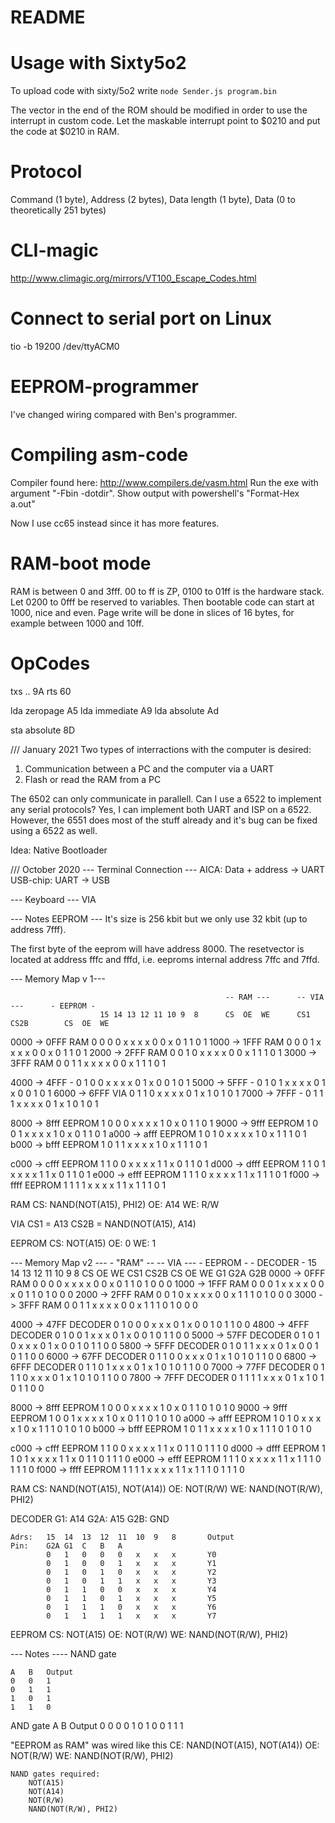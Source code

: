 # README

# Usage with Sixty5o2
To upload code with sixty/5o2 write `node Sender.js program.bin`

The vector in the end of the ROM should be modified in order to use the interrupt in custom code. Let the maskable interrupt point to $0210 and put the code at $0210 in RAM.

# Protocol
Command (1 byte), Address (2 bytes), Data length (1 byte), Data (0 to theoretically 251 bytes)

# CLI-magic
http://www.climagic.org/mirrors/VT100_Escape_Codes.html

# Connect to serial port on Linux
tio -b 19200 /dev/ttyACM0

# EEPROM-programmer
I've changed wiring compared with Ben's programmer.

# Compiling asm-code
Compiler found here: http://www.compilers.de/vasm.html
Run the exe with argument "-Fbin -dotdir". Show output with powershell's "Format-Hex a.out"

Now I use cc65 instead since it has more features.


# RAM-boot mode
RAM is between 0 and 3fff.
00 to ff is ZP, 0100 to 01ff is the hardware stack. Let 0200 to 0fff be reserved to variables.
Then bootable code can start at 1000, nice and even. Page write will be done in slices of 16 bytes, for example between 1000 and 10ff.


# OpCodes
txs     ..              9A
rts                     60

lda     zeropage        A5
lda     immediate       A9
lda     absolute        Ad

sta     absolute        8D


/// January 2021
Two types of interractions with the computer is desired:
1. Communication between a PC and the computer via a UART
2. Flash or read the RAM from a PC


The 6502 can only communicate in parallell. Can I use a 6522 to implement any serial protocols?
Yes, I can implement both UART and ISP on a 6522. However, the 6551 does most of the stuff already and it's bug can be fixed using a 6522 as well.

Idea: Native Bootloader




/// October 2020
--- Terminal Connection ---
AICA: Data + address -> UART
USB-chip: UART -> USB


--- Keyboard ---
VIA

--- Notes EEPROM ---
It's size is 256 kbit but we only use 32 kbit (up to address 7fff).

The first byte of the eeprom will have address 8000. The resetvector is located at address fffc and fffd, i.e. eeproms internal address 7ffc and 7ffd. 

--- Memory Map v 1---

                                                    -- RAM ---      -- VIA ---      - EEPROM -
                        15 14 13 12 11 10 9  8      CS  OE  WE      CS1 CS2B        CS  OE  WE
0000 -> 0FFF    RAM     0  0  0  0  x  x  x  x      0   0   x       0   1           1   0   1
1000 -> 1FFF    RAM     0  0  0  1  x  x  x  x      0   0   x       0   1           1   0   1
2000 -> 2FFF    RAM     0  0  1  0  x  x  x  x      0   0   x       1   1           1   0   1
3000 -> 3FFF    RAM     0  0  1  1  x  x  x  x      0   0   x       1   1           1   0   1

4000 -> 4FFF    -       0  1  0  0  x  x  x  x      0   1   x       0   0           1   0   1
5000 -> 5FFF    -       0  1  0  1  x  x  x  x      0   1   x       0   0           1   0   1
6000 -> 6FFF    VIA     0  1  1  0  x  x  x  x      0   1   x       1   0           1   0   1
7000 -> 7FFF    -       0  1  1  1  x  x  x  x      0   1   x       1   0           1   0   1

8000 -> 8fff    EEPROM  1  0  0  0  x  x  x  x      1   0   x       0   1           1   0   1
9000 -> 9fff    EEPROM  1  0  0  1  x  x  x  x      1   0   x       0   1           1   0   1
a000 -> afff    EEPROM  1  0  1  0  x  x  x  x      1   0   x       1   1           1   0   1
b000 -> bfff    EEPROM  1  0  1  1  x  x  x  x      1   0   x       1   1           1   0   1

c000 -> cfff    EEPROM  1  1  0  0  x  x  x  x      1   1   x       0   1           1   0   1
d000 -> dfff    EEPROM  1  1  0  1  x  x  x  x      1   1   x       0   1           1   0   1
e000 -> efff    EEPROM  1  1  1  0  x  x  x  x      1   1   x       1   1           1   0   1
f000 -> ffff    EEPROM  1  1  1  1  x  x  x  x      1   1   x       1   1           1   0   1

RAM
    CS:     NAND(NOT(A15), PHI2)
    OE:     A14
    WE:     R/W

VIA
    CS1 =   A13
    CS2B =  NAND(NOT(A15), A14)

EEPROM
    CS:     NOT(A15)
    OE:     0
    WE:     1


--- Memory Map v2 ---
                                                    - "RAM" --      -- VIA ---      - EEPROM -      - DECODER -
                        15 14 13 12 11 10 9  8      CS  OE  WE      CS1 CS2B        CS  OE  WE      G1  G2A G2B
0000 -> 0FFF    RAM     0  0  0  0  x  x  x  x      0   0   x       0   1           1   0   1       0   0   0
1000 -> 1FFF    RAM     0  0  0  1  x  x  x  x      0   0   x       0   1           1   0   1       0   0   0
2000 -> 2FFF    RAM     0  0  1  0  x  x  x  x      0   0   x       1   1           1   0   1       0   0   0
3000 -> 3FFF    RAM     0  0  1  1  x  x  x  x      0   0   x       1   1           1   0   1       0   0   0

4000 -> 47FF    DECODER 0  1  0  0  0  x  x  x      0   1   x       0   0           1   0   1       1   0   0
4800 -> 4FFF    DECODER 0  1  0  0  1  x  x  x      0   1   x       0   0           1   0   1       1   0   0
5000 -> 57FF    DECODER 0  1  0  1  0  x  x  x      0   1   x       0   0           1   0   1       1   0   0
5800 -> 5FFF    DECODER 0  1  0  1  1  x  x  x      0   1   x       0   0           1   0   1       1   0   0
6000 -> 67FF    DECODER 0  1  1  0  0  x  x  x      0   1   x       1   0           1   0   1       1   0   0
6800 -> 6FFF    DECODER 0  1  1  0  1  x  x  x      0   1   x       1   0           1   0   1       1   0   0
7000 -> 77FF    DECODER 0  1  1  1  0  x  x  x      0   1   x       1   0           1   0   1       1   0   0
7800 -> 7FFF    DECODER 0  1  1  1  1  x  x  x      0   1   x       1   0           1   0   1       1   0   0

8000 -> 8fff    EEPROM  1  0  0  0  x  x  x  x      1   0   x       0   1           1   0   1       0   1   0
9000 -> 9fff    EEPROM  1  0  0  1  x  x  x  x      1   0   x       0   1           1   0   1       0   1   0
a000 -> afff    EEPROM  1  0  1  0  x  x  x  x      1   0   x       1   1           1   0   1       0   1   0
b000 -> bfff    EEPROM  1  0  1  1  x  x  x  x      1   0   x       1   1           1   0   1       0   1   0

c000 -> cfff    EEPROM  1  1  0  0  x  x  x  x      1   1   x       0   1           1   0   1       1   1   0
d000 -> dfff    EEPROM  1  1  0  1  x  x  x  x      1   1   x       0   1           1   0   1       1   1   0
e000 -> efff    EEPROM  1  1  1  0  x  x  x  x      1   1   x       1   1           1   0   1       1   1   0
f000 -> ffff    EEPROM  1  1  1  1  x  x  x  x      1   1   x       1   1           1   0   1       1   1   0

RAM
    CS: NAND(NOT(A15), NOT(A14))
    OE: NOT(R/W)
    WE: NAND(NOT(R/W), PHI2)

DECODER
    G1: A14
    G2A: A15
    G2B: GND

    Adrs:   15  14  13  12  11  10  9   8       Output
    Pin:    G2A G1  C   B   A
            0   1   0   0   0   x   x   x       Y0
            0   1   0   0   1   x   x   x       Y1
            0   1   0   1   0   x   x   x       Y2
            0   1   0   1   1   x   x   x       Y3
            0   1   1   0   0   x   x   x       Y4
            0   1   1   0   1   x   x   x       Y5
            0   1   1   1   0   x   x   x       Y6
            0   1   1   1   1   x   x   x       Y7

EEPROM
    CS:     NOT(A15)
    OE:     NOT(R/W)
    WE:     NAND(NOT(R/W), PHI2)



--- Notes ----
NAND gate

    A   B   Output
    0   0   1
    0   1   1
    1   0   1
    1   1   0

AND gate
    A   B   Output
    0   0   0
    0   1   0
    1   0   0
    1   1   1


"EEPROM as RAM" was wired like this
    CE: NAND(NOT(A15), NOT(A14))
    OE: NOT(R/W)
    WE: NAND(NOT(R/W), PHI2)

    NAND gates required:
        NOT(A15)
        NOT(A14)
        NOT(R/W)
        NAND(NOT(R/W), PHI2)

